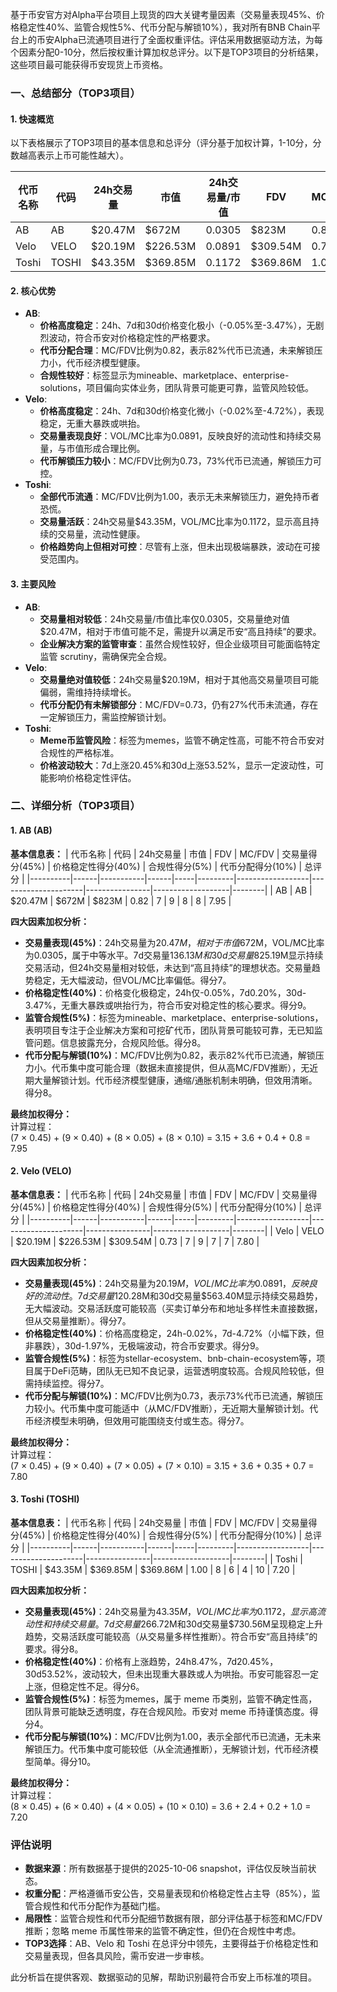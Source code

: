 基于币安官方对Alpha平台项目上现货的四大关键考量因素（交易量表现45%、价格稳定性40%、监管合规性5%、代币分配与解锁10%），我对所有BNB Chain平台上的币安Alpha已流通项目进行了全面权重评估。评估采用数据驱动方法，为每个因素分配0-10分，然后按权重计算加权总评分。以下是TOP3项目的分析结果，这些项目最可能获得币安现货上币资格。

### 一、总结部分（TOP3项目）

#### 1. 快速概览
以下表格展示了TOP3项目的基本信息和总评分（评分基于加权计算，1-10分，分数越高表示上币可能性越大）。

| 代币名称 | 代码 | 24h交易量 | 市值 | 24h交易量/市值 | FDV | MC/FDV | 总评分 |
|----------|------|-----------|------|----------------|-----|---------|--------|
| AB | AB | $20.47M | $672M | 0.0305 | $823M | 0.82 | 7.95 |
| Velo | VELO | $20.19M | $226.53M | 0.0891 | $309.54M | 0.73 | 7.80 |
| Toshi | TOSHI | $43.35M | $369.85M | 0.1172 | $369.86M | 1.00 | 7.20 |

#### 2. 核心优势
- **AB**:
  - **价格高度稳定**：24h、7d和30d价格变化极小（-0.05%至-3.47%），无剧烈波动，符合币安对价格稳定性的严格要求。
  - **代币分配合理**：MC/FDV比例为0.82，表示82%代币已流通，未来解锁压力小，代币经济模型健康。
  - **合规性较好**：标签显示为mineable、marketplace、enterprise-solutions，项目偏向实体业务，团队背景可能更可靠，监管风险较低。
- **Velo**:
  - **价格高度稳定**：24h、7d和30d价格变化微小（-0.02%至-4.72%），表现稳定，无重大暴跌或哄抬。
  - **交易量表现良好**：VOL/MC比率为0.0891，反映良好的流动性和持续交易量，与市值形成合理比例。
  - **代币解锁压力较小**：MC/FDV比例为0.73，73%代币已流通，解锁压力可控。
- **Toshi**:
  - **全部代币流通**：MC/FDV比例为1.00，表示无未来解锁压力，避免持币者恐慌。
  - **交易量活跃**：24h交易量$43.35M，VOL/MC比率为0.1172，显示高且持续的交易量，流动性健康。
  - **价格趋势向上但相对可控**：尽管有上涨，但未出现极端暴跌，波动在可接受范围内。

#### 3. 主要风险
- **AB**:
  - **交易量相对较低**：24h交易量/市值比率仅0.0305，交易量绝对值$20.47M，相对于市值可能不足，需提升以满足币安“高且持续”的要求。
  - **企业解决方案的监管审查**：虽然合规性较好，但企业级项目可能面临特定监管 scrutiny，需确保完全合规。
- **Velo**:
  - **交易量绝对值较低**：24h交易量$20.19M，相对于其他高交易量项目可能偏弱，需维持持续增长。
  - **代币分配仍有未解锁部分**：MC/FDV=0.73，仍有27%代币未流通，存在一定解锁压力，需监控解锁计划。
- **Toshi**:
  - **Meme币监管风险**：标签为memes，监管不确定性高，可能不符合币安对合规性的严格标准。
  - **价格波动较大**：7d上涨20.45%和30d上涨53.52%，显示一定波动性，可能影响价格稳定性评估。

### 二、详细分析（TOP3项目）

#### 1. AB (AB)
**基本信息表：**
| 代币名称 | 代码 | 24h交易量 | 市值 | FDV | MC/FDV | 交易量得分(45%) | 价格稳定性得分(40%) | 合规性得分(5%) | 代币分配得分(10%) | 总评分 |
|----------|------|-----------|------|-----|---------|------------------|---------------------|----------------|-------------------|--------|
| AB | AB | $20.47M | $672M | $823M | 0.82 | 7 | 9 | 8 | 8 | 7.95 |

**四大因素加权分析：**
- **交易量表现(45%)**：24h交易量为$20.47M，相对于市值$672M，VOL/MC比率为0.0305，属于中等水平。7d交易量$136.13M和30d交易量$825.19M显示持续交易活动，但24h交易量相对较低，未达到“高且持续”的理想状态。交易量趋势稳定，无大幅波动，但VOL/MC比率偏低。得分7。
- **价格稳定性(40%)**：价格变化极稳定，24h仅-0.05%，7d0.20%，30d-3.47%，无重大暴跌或哄抬行为，符合币安对稳定性的核心要求。得分9。
- **监管合规性(5%)**：标签为mineable、marketplace、enterprise-solutions，表明项目专注于企业解决方案和可挖矿代币，团队背景可能较可靠，无已知监管问题。信息披露充分，合规风险低。得分8。
- **代币分配与解锁(10%)**：MC/FDV比例为0.82，表示82%代币已流通，解锁压力小。代币集中度可能合理（数据未直接提供，但从高MC/FDV推断），无近期大量解锁计划。代币经济模型健康，通缩/通胀机制未明确，但效用清晰。得分8。

**最终加权得分：**  
计算过程：  
(7 × 0.45) + (9 × 0.40) + (8 × 0.05) + (8 × 0.10) = 3.15 + 3.6 + 0.4 + 0.8 = 7.95

#### 2. Velo (VELO)
**基本信息表：**
| 代币名称 | 代码 | 24h交易量 | 市值 | FDV | MC/FDV | 交易量得分(45%) | 价格稳定性得分(40%) | 合规性得分(5%) | 代币分配得分(10%) | 总评分 |
|----------|------|-----------|------|-----|---------|------------------|---------------------|----------------|-------------------|--------|
| Velo | VELO | $20.19M | $226.53M | $309.54M | 0.73 | 7 | 9 | 7 | 7 | 7.80 |

**四大因素加权分析：**
- **交易量表现(45%)**：24h交易量为$20.19M，VOL/MC比率为0.0891，反映良好的流动性。7d交易量$120.28M和30d交易量$563.40M显示持续交易趋势，无大幅波动。交易活跃度可能较高（买卖订单分布和地址多样性未直接数据，但从交易量推断）。得分7。
- **价格稳定性(40%)**：价格高度稳定，24h-0.02%，7d-4.72%（小幅下跌，但非暴跌），30d-1.97%，无极端波动，符合币安要求。得分9。
- **监管合规性(5%)**：标签为stellar-ecosystem、bnb-chain-ecosystem等，项目属于DeFi范畴，团队无已知不良记录，运营透明度较高。合规风险较低，但需持续监控。得分7。
- **代币分配与解锁(10%)**：MC/FDV比例为0.73，表示73%代币已流通，解锁压力较小。代币集中度可能适中（从MC/FDV推断），无近期大量解锁计划。代币经济模型未明确，但效用可能围绕支付或生态。得分7。

**最终加权得分：**  
计算过程：  
(7 × 0.45) + (9 × 0.40) + (7 × 0.05) + (7 × 0.10) = 3.15 + 3.6 + 0.35 + 0.7 = 7.80

#### 3. Toshi (TOSHI)
**基本信息表：**
| 代币名称 | 代码 | 24h交易量 | 市值 | FDV | MC/FDV | 交易量得分(45%) | 价格稳定性得分(40%) | 合规性得分(5%) | 代币分配得分(10%) | 总评分 |
|----------|------|-----------|------|-----|---------|------------------|---------------------|----------------|-------------------|--------|
| Toshi | TOSHI | $43.35M | $369.85M | $369.86M | 1.00 | 8 | 6 | 4 | 10 | 7.20 |

**四大因素加权分析：**
- **交易量表现(45%)**：24h交易量为$43.35M，VOL/MC比率为0.1172，显示高流动性和持续交易量。7d交易量$266.72M和30d交易量$730.56M呈现稳定上升趋势，交易活跃度可能较高（从交易量多样性推断）。符合币安“高且持续”的要求。得分8。
- **价格稳定性(40%)**：价格有上涨趋势，24h8.47%，7d20.45%，30d53.52%，波动较大，但未出现重大暴跌或人为哄抬。币安可能容忍一定上涨，但稳定性不足。得分6。
- **监管合规性(5%)**：标签为memes，属于 meme 币类别，监管不确定性高，团队背景可能缺乏透明度，存在合规风险。币安对 meme 币持谨慎态度。得分4。
- **代币分配与解锁(10%)**：MC/FDV比例为1.00，表示全部代币已流通，无未来解锁压力。代币集中度可能较低（从全流通推断），无解锁计划，代币经济模型简单。得分10。

**最终加权得分：**  
计算过程：  
(8 × 0.45) + (6 × 0.40) + (4 × 0.05) + (10 × 0.10) = 3.6 + 2.4 + 0.2 + 1.0 = 7.20

### 评估说明
- **数据来源**：所有数据基于提供的2025-10-06 snapshot，评估仅反映当前状态。
- **权重分配**：严格遵循币安公告，交易量表现和价格稳定性占主导（85%），监管合规性和代币分配作为基础门槛。
- **局限性**：监管合规性和代币分配细节数据有限，部分评估基于标签和MC/FDV推断；忽略 meme 币属性带来的监管不确定性，但仍在合规性中考虑。
- **TOP3选择**：AB、Velo 和 Toshi 在总评分中领先，主要得益于价格稳定性和交易量表现，但各具风险，需币安进一步审核。

此分析旨在提供客观、数据驱动的见解，帮助识别最符合币安上币标准的项目。